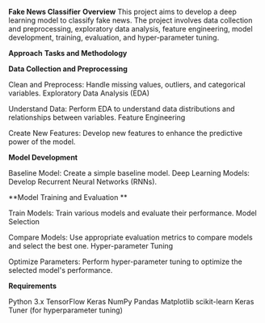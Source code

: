 **Fake News Classifier**
**Overview**
This project aims to develop a deep learning model to classify fake news. The project involves data collection and preprocessing, exploratory data analysis, feature engineering, model development, training, evaluation, and hyper-parameter tuning.

**Approach**
**Tasks and Methodology**

**Data Collection and Preprocessing**

Clean and Preprocess: Handle missing values, outliers, and categorical variables.
Exploratory Data Analysis (EDA)

Understand Data: Perform EDA to understand data distributions and relationships between variables.
Feature Engineering

Create New Features: Develop new features to enhance the predictive power of the model.

**Model Development**

Baseline Model: Create a simple baseline model.
Deep Learning Models: Develop Recurrent Neural Networks (RNNs).

**Model Training and Evaluation **

Train Models: Train various models and evaluate their performance.
Model Selection

Compare Models: Use appropriate evaluation metrics to compare models and select the best one.
Hyper-parameter Tuning

Optimize Parameters: Perform hyper-parameter tuning to optimize the selected model's performance.

**Requirements**

Python 3.x
TensorFlow
Keras
NumPy
Pandas
Matplotlib
scikit-learn
Keras Tuner (for hyperparameter tuning)
